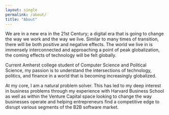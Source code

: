 ```yaml
---
layout: single
permalink: /about/
title: "About"
---
```


We are in a new era in the 21st Century; a digital era that is going to change the way we work and the way we live. Similar to many times of transition, there will be both positive and negative effects. The world we live in is immensely interconnected and approaching a point of peak globalization, the coming effects of technology will be felt globally.

Current Amherst college student of Computer Science and Political Science, my passion is to understand the intersections of technology, politics, and finance in a world that is becoming increasingly globalized. 

At my core, I am a natural problem solver. This has led to my deep interest in business problems through my experience with Harvard Business School as well as within the Venture Capital space looking to change the way businesses operate and helping entrepreneurs find a competitive edge to disrupt various segments of the B2B software market.

